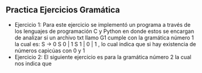 ## Practica Ejercicios Gramática 

- Ejercicio 1: Para este ejercicio se implementó un programa a través de los lenguajes de programación C y Python en donde estos se encargan de analizar si un archivo txt llamo G1 cumple con la gramática número 1 la cual es: S → 0 S 0 | 1 S 1 | 0 | 1 , lo cual indica que si hay existencia de números capicúas con 0 y 1
- Ejercicio 2: El siguiente ejercicio es para la gramática número 2 la cual nos indica que 
